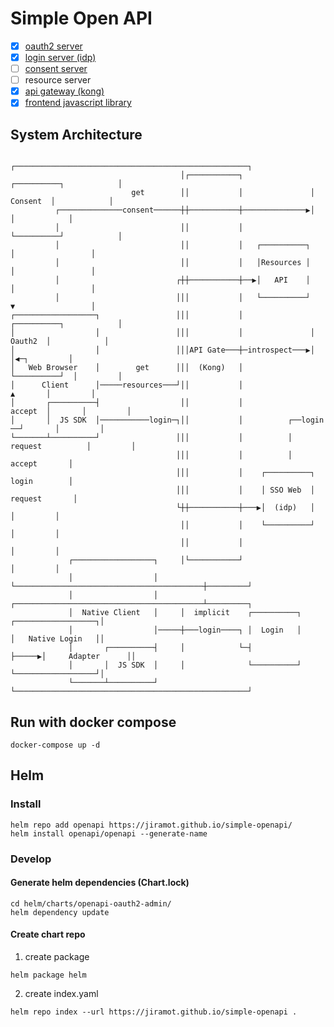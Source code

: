 # Simple Open API

- [x] [oauth2 server](https://github.com/jiramot/go-oauth2)
- [x] [login server (idp)](https://github.com/jiramot/express-oauth2-sso-web)
- [ ] [consent server](https://github.com/jiramot/express-oauth2-sso-web)
- [ ] resource server
- [x] [api gateway (kong)](https://github.com/jiramot/kong-oauth2-plugin)
- [x] [frontend javascript library](https://github.com/jiramot/openapi-frontend-lib)

## System Architecture
```
                                      ┌────────────────────────────────────────────────────┐
                                      │┌───────────┐               ┌──────────┐            │
                           get        ││           │               │ Consent  │            │
          ┌──────────────consent──────┼┼───────────┼──────────────▶│          │            │
          │                           ││           │               └──────────┘            │
          │                           ││           │   ┌──────────┐      │                 │
          │                           ││           │   │Resources │      │                 │
          │                          ┌┼┼───────────┼──▶│   API    │      │                 │
          │                          │││           │   └──────────┘      ▼                 │
┌──────────────────┐                 │││           │               ┌──────────┐            │
│                  │                 │││           │               │  Oauth2  │            │
│                  │                 │││API Gate───┼─introspect───▶│          │◀─┐         │
│   Web Browser    │        get      │││  (Kong)   │               └──────────┘  │         │
│      Client      │─────resources───┘││           │                     ▲       │         │
│       ┌──────────┤                  ││           │             accept  │       │         │
│       │  JS SDK  │───────────login─┐││           │          ┌──login ──┘       │         │
└───────┴──────────┘                 │││           │          │ request          │         │
                                     │││           │          │               accept       │
                                     │││           │    ┌──────────┐          login        │
                                     │││           │    │ SSO Web  │         request       │
                                     └┼┼───────────┼───▶│  (idp)   │             │         │
                                      ││           │    └──────────┘             │         │
                                      ││           │                             │         │
             ┌──────────────────┐     │└───────────┘                             │         │
             │                  │     └──────────────────────────────────────────┼─────────┘
             │                  │     ┌──────────────────────────────────────────┴─────────┐
             │  Native Client   │     │  implicit    ┌──────────┐      ┌──────────────────┐│
             │                  │─────┼───login────┐ │  Login   │      │   Native Login   ││
             │       ┌──────────┤     │            └─┤          ├─────▶│     Adapter      ││
             │       │  JS SDK  │     │              └──────────┘      └──────────────────┘│
             └───────┴──────────┘     └────────────────────────────────────────────────────┘
```

## Run with docker compose
```
docker-compose up -d
```

## Helm
### Install
```
helm repo add openapi https://jiramot.github.io/simple-openapi/
helm install openapi/openapi --generate-name
```
### Develop
#### Generate helm dependencies (Chart.lock)
```
cd helm/charts/openapi-oauth2-admin/
helm dependency update
```
#### Create chart repo
1. create package
```
helm package helm
```
2. create index.yaml
```
helm repo index --url https://jiramot.github.io/simple-openapi .
```
